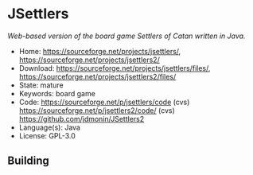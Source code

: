 # JSettlers

_Web-based version of the board game Settlers of Catan written in Java._

- Home: https://sourceforge.net/projects/jsettlers/, https://sourceforge.net/projects/jsettlers2/
- Download: https://sourceforge.net/projects/jsettlers/files/, https://sourceforge.net/projects/jsettlers2/files/
- State: mature
- Keywords: board game
- Code: https://sourceforge.net/p/jsettlers/code (cvs) https://sourceforge.net/p/jsettlers2/code/ (cvs) https://github.com/jdmonin/JSettlers2
- Language(s): Java
- License: GPL-3.0

## Building

